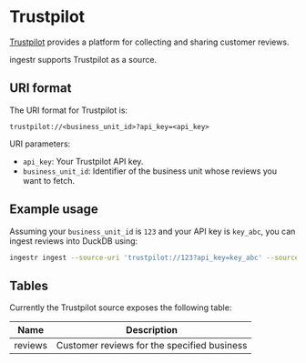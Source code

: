 # Trustpilot

[Trustpilot](https://www.trustpilot.com/) provides a platform for collecting and
sharing customer reviews.

ingestr supports Trustpilot as a source.

## URI format

The URI format for Trustpilot is:

```
trustpilot://<business_unit_id>?api_key=<api_key>
```

URI parameters:
- `api_key`: Your Trustpilot API key.
- `business_unit_id`: Identifier of the business unit whose reviews you want to fetch.

## Example usage

Assuming your `business_unit_id` is `123` and your API key is `key_abc`, you can ingest reviews into DuckDB using:

```bash
ingestr ingest --source-uri 'trustpilot://123?api_key=key_abc' --source-table 'reviews' --dest-uri duckdb:///trustpilot.duckdb --dest-table 'dest.reviews'
```

## Tables

Currently the Trustpilot source exposes the following table:

| Name    | Description                                 |
| ------- | ------------------------------------------- |
| reviews | Customer reviews for the specified business |

